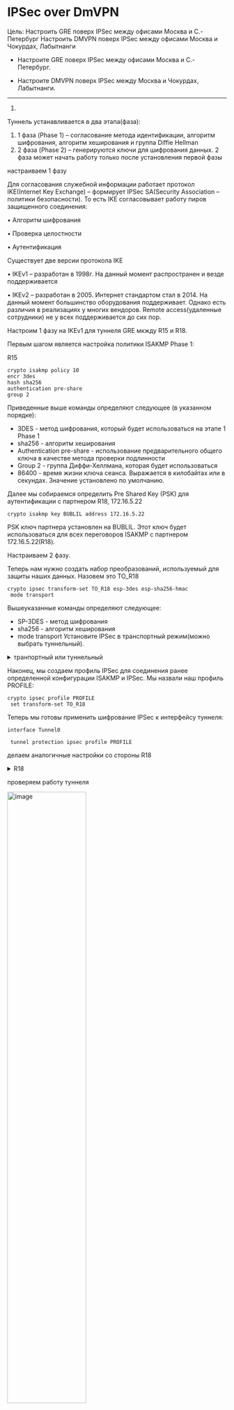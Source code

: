 # **IPSec over DmVPN**

Цель:
Настроить GRE поверх IPSec между офисами Москва и С.-Петербург
Настроить DMVPN поверх IPSec между офисами Москва и Чокурдах, Лабытнанги

+ Настроите GRE поверх IPSec между офисами Москва и С.-Петербург.
* Настроите DMVPN поверх IPSec между Москва и Чокурдах, Лабытнанги.

________________________________________________________

1.

Туннель устанавливается в два этапа(фаза):
1. 1 фаза (Phase 1) – согласование метода идентификации, алгоритм
шифрования, алгоритм хеширования и группа Diffie Hellman
2. 2 фаза (Phase 2) – генерируются ключи для шифрования данных. 2
фаза может начать работу только после установления первой фазы

настраиваем 1 фазу

Для согласования служебной информации работает протокол
IKE(Internet Key Exchange) – формирует IPSec SA(Security Association –
политики безопасности).
То есть IKE согласовывает работу пиров защищенного соединения:

• Алгоритм шифрования

• Проверка целостности

• Аутентификация

Существует две версии протокола IKE

• IKEv1 – разработан в 1998г. На данный момент распространен и везде
поддерживается

• IKEv2 – разработан в 2005. Интернет стандартом стал в 2014. На данный
момент большинство оборудования поддерживает. Однако есть различия в
реализациях у многих вендоров. Remote access(удаленные сотрудники) не у
всех поддерживается до сих пор.

Настроим 1 фазу на IKEv1 для туннеля GRE мкжду R15 и R18. 

 Первым шагом является настройка политики ISAKMP Phase 1:

R15

 ```
crypto isakmp policy 10
 encr 3des
 hash sha256
 authentication pre-share
 group 2
  ```
Приведенные выше команды определяют следующее (в указанном порядке):

- 3DES - метод шифрования, который будет использоваться на этапе 1 Phase 1
- sha256 - алгоритм хеширования
- Authentication pre-share - использование предварительного  общего ключа в качестве метода проверки подлинности
- Group 2 - группа Диффи-Хеллмана, которая будет использоваться
- 86400 - время жизни ключа сеанса. Выражается в килобайтах или в секундах. Значение установлено по умолчанию.


Далее мы собираемся определить Pre Shared Key (PSK) для аутентификации с партнером R18, 172.16.5.22

```crypto isakmp key BUBLIL address 172.16.5.22```

PSK ключ партнера установлен на BUBLIL. Этот ключ будет использоваться для всех переговоров ISAKMP с партнером 172.16.5.22(R18).

Настраиваем 2 фазу.

Теперь нам нужно создать набор преобразований, используемый для защиты наших данных. Назовем это TO_R18 

```
crypto ipsec transform-set TO_R18 esp-3des esp-sha256-hmac
 mode transport
```
Вышеуказанные команды определяют следующее:

- SP-3DES - метод шифрования
- sha256 - алгоритм хеширования
- mode transport Установите IPSec в транспортный режим(можно выбрать туннельный).

<details>
<summary> транпортный или туннельный</summary>

![alt text](image-22.png)

</details>

Наконец, мы создаем профиль IPSec для соединения ранее определенной конфигурации ISAKMP и IPSec. Мы назвали наш профиль PROFILE:
 
```
crypto ipsec profile PROFILE
 set transform-set TO_R18
```
Теперь мы готовы применить шифрование IPSec к интерфейсу туннеля:

```
interface Tunnel0

 tunnel protection ipsec profile PROFILE
 ```


делаем аналогичные настройки со стороны R18

<details>
<summary> R18</summary>

```
crypto isakmp policy 10
 encr 3des
 hash sha256
 authentication pre-share
 group 2
crypto isakmp key BUBLIL address 172.16.5.5

crypto ipsec transform-set TO_R15 esp-3des esp-sha256-hmac
 mode transport
crypto ipsec profile PROFILE
 set transform-set TO_R15
interface Tunnel0
 tunnel protection ipsec profile PROFILE
```
</details>



проверяем работу туннеля


<img src="image-3.png" alt="image" width="60%" height="auto">

<img src="image-2.png" alt="image" width="60%" height="auto">

<img src="image-1.png" alt="image" width="60%" height="auto">



Между R18 и R14 настраиваем IKEv2

 ``` 
crypto ikev2 proposal PHASE1
 encryption aes-cbc-128
 integrity sha256
 group 2
crypto ikev2 policy 10
 proposal PHASE1
crypto ikev2 profile PROFILE1
 match identity remote address 172.16.5.22 255.255.255.252
 authentication remote pre-share key PASSWORD
 authentication local pre-share key PASSWORD

crypto ipsec transform-set IPSEC_TS esp-aes esp-md5-hmac
 mode tunnel
crypto ipsec profile TO_R18
 set transform-set IPSEC_TS
 set ikev2-profile PROFILE1
 ```

 такие же настройки со стороны R18. Проверяем  работу ipsec

<img src="image.png" alt="image" width="60%" height="auto">
<img src="image-4.png" alt="image" width="60%" height="auto">
<img src="image-5.png" alt="image" width="60%" height="auto">
<img src="image-6.png" alt="image" width="60%" height="auto">

При пинге между VPC видим что трафик по прежнему идет через Tunnel 0, wireshark показывает что трафик шифруется.

<img src="image-23.png" alt="image" width="60%" height="auto">


2.
В качестве сервера выдачи сертификатов выбираем маршрутизатор R24. Обязательно добиваемся IP связности с IP лупбек 10.10.11.24
Перед настройкой обязательно или настроить NTP сервер или синхронизировать время командой ```clock set``` которую даем одновременно на всех маршрутизаторах.


Настройка CA-сервера на маршрутизаторе R24 


Задайте имя маршрутизатора и имя домена:
 ```
 hostname R24

ip domain name otus.ru
```
Cisco IOS CA Server для выдачи сертификатов использует протокол SCEP (Simple Certificate Enrollment Protocol). Для того чтобы этот протокол работал, необходимо включить встроенный в IOS HTTP server:

```ip http server```

Сначала необходимо сгенерировать пару ключей, которую будет использовать CA-сервер

  ```crypto key generate rsa general-keys label R24 modulus 2048 ex ```

Имя R24 (метка пары ключей) должно соответствовать имени сервера

Увидеть сгенерированную пару ключей можно выполнив команду:

```crypto key mypubkey ```

<img src="image-7.png" alt="image" width="60%" height="auto">

Для того чтобы запустить CA-сервер  заходим в  в режим настройки сервера и включить его

 ```
R24(config)#crypto pki server R24
R24(cs-server)#database level complete
R24(cs-server)#lifetime crl 5
R24(cs-server)#no shutdown
 ```
 Проверяем его настройки непосредственно в режиме редактирования пишем show

<img src="image-10.png" alt="image" width="60%" height="auto">

После включения сервера одноименная trustpoint создается автоматически:

<img src="image-9.png" alt="image" width="60%" height="auto">

<img src="image-8.png" alt="image" width="60%" height="auto">





- Настройка клиентов и выдача им сертификатов
Клиентами будут маршрутизаторы R15, R14, R27, R28

Задайте имя маршрутизатора и имя домена:
 ```
 hostname R15
ip domain name otus.ru 
 ```
 Создание статической записи хост-ip address, тут указаны имя сервера и его лупбек(должнен быть доступен)

 ```ip host R24 10.10.11.24```

Необходимо сгенерировать пару ключей:

```crypto key generate rsa ```

Необходимо создать trustpoint и зайти в режим настройки:

 ```crypto pki trustpoint R24 ```

 Указать url для запроса сертификатов:


 ``` enrollment url http://R24:80 ```
 
Получение клиентом сертификата сервера:


```crypto pki authenticate R24 ```

Получение клиентом сертификата для себя:

 ```crypto pki enroll R24 ```


После этого идем на сервер 
проверяем запросы на сертификат

 ```R24#show crypto pki server R24 requests ```


<img src="image-13.png" alt="image" width="60%" height="auto">


Cервер (из привелегированного режима!): подтверждаем запрос на сертификат.


 ```crypto pki server R24 grant all ```

после этого проверяем выданные сетификаты

```R24#show crypto pki server R24 certificates```

<img src="image-14.png" alt="image" width="60%" height="auto">

проверяем от клиента

```show crypto pki certificates```


<img src="image-16.png" alt="image" width="60%" height="auto">

<img src="image-24.png" alt="image" width="60%" height="auto">

настраиваем DMVPN туннель 500 между R15 R28 R27

- R27

1 фаза
 ```
crypto isakmp policy 20
 encr aes
 hash sha256
 group 16
 lifetime 360
 ```

2 фаза
```
 crypto ipsec transform-set DMVPN-500 esp-des
 mode transport
!
crypto ipsec profile DMVPN
 set transform-set DMVPN-500
```

применяем на туннель
```
interface Tunnel500
tunnel protection ipsec profile DMVPN
```


- аналогично на R15

<details>
<summary> R15</summary>

```
crypto isakmp policy 20
 encr aes
 hash sha256
 group 16
 lifetime 360

crypto isakmp policy 30
 encr 3des
 hash sha256
 authentication pre-share
 group 2
crypto isakmp key BUBLIL address 172.16.5.22
crypto isakmp key BUBLIL address 0.0.0.0

crypto ipsec transform-set TO_R18 esp-3des esp-sha256-hmac
 mode transport
crypto ipsec transform-set DMVPN-TR esp-des
 mode transport
crypto ipsec transform-set DMVPN-500 esp-des
 mode transport
!
crypto ipsec profile DMVPN
 set transform-set DMVPN-500

interface Tunnel500
 tunnel protection ipsec profile DMVPN
```
</details>


После пинга на туннельные IP туннель поднимается


<img src="image-21.png" alt="image" width="60%" height="auto">


проверяем как работаем IPSEC

<img src="image-17.png" alt="image" width="60%" height="auto">


<img src="image-18.png" alt="image" width="60%" height="auto">


<details>
<summary> R15#show crypto ipsec sa</summary>


 ```
R15#show crypto ipsec sa

interface: Tunnel0
    Crypto map tag: Tunnel0-head-0, local addr 172.16.5.5

   protected vrf: (none)
   local  ident (addr/mask/prot/port): (0.0.0.0/0.0.0.0/0/0)
   remote ident (addr/mask/prot/port): (0.0.0.0/0.0.0.0/0/0)
   current_peer 172.16.5.22 port 500
     PERMIT, flags={origin_is_acl,}
    #pkts encaps: 0, #pkts encrypt: 0, #pkts digest: 0
    #pkts decaps: 0, #pkts decrypt: 0, #pkts verify: 0
    #pkts compressed: 0, #pkts decompressed: 0
    #pkts not compressed: 0, #pkts compr. failed: 0
    #pkts not decompressed: 0, #pkts decompress failed: 0
    #send errors 0, #recv errors 0

     local crypto endpt.: 172.16.5.5, remote crypto endpt.: 172.16.5.22
     plaintext mtu 1446, path mtu 1500, ip mtu 1500, ip mtu idb Ethernet0/2
     current outbound spi: 0x59E5813F(1508213055)
     PFS (Y/N): N, DH group: none

     inbound esp sas:
      spi: 0x23FD4743(603801411)
        transform: esp-3des esp-sha256-hmac ,
        in use settings ={Tunnel, }
        conn id: 1, flow_id: SW:1, sibling_flags 80000040, crypto map: Tunnel0-head-0
        sa timing: remaining key lifetime (k/sec): (4608000/3235)
        IV size: 8 bytes
        replay detection support: Y
        Status: ACTIVE(ACTIVE)
      spi: 0x3B047937(990148919)
        transform: esp-3des esp-sha256-hmac ,
        in use settings ={Tunnel, }
        conn id: 3, flow_id: SW:3, sibling_flags 80000040, crypto map: Tunnel0-head-0
        sa timing: remaining key lifetime (k/sec): (4367071/3235)
        IV size: 8 bytes
        replay detection support: Y
        Status: ACTIVE(ACTIVE)

     inbound ah sas:

     inbound pcp sas:

     outbound esp sas:
      spi: 0xCE032092(3456311442)
        transform: esp-3des esp-sha256-hmac ,
        in use settings ={Tunnel, }
        conn id: 2, flow_id: SW:2, sibling_flags 80000040, crypto map: Tunnel0-head-0
        sa timing: remaining key lifetime (k/sec): (4608000/3235)
        IV size: 8 bytes
        replay detection support: Y
        Status: ACTIVE(ACTIVE)
      spi: 0x59E5813F(1508213055)
        transform: esp-3des esp-sha256-hmac ,
        in use settings ={Tunnel, }
        conn id: 4, flow_id: SW:4, sibling_flags 80000040, crypto map: Tunnel0-head-0
        sa timing: remaining key lifetime (k/sec): (4367071/3235)
        IV size: 8 bytes
        replay detection support: Y
        Status: ACTIVE(ACTIVE)

     outbound ah sas:

     outbound pcp sas:

interface: Tunnel500
    Crypto map tag: Tunnel500-head-0, local addr 172.16.5.5

   protected vrf: (none)
   local  ident (addr/mask/prot/port): (172.16.5.5/255.255.255.255/47/0)
   remote ident (addr/mask/prot/port): (172.16.5.38/255.255.255.255/47/0)
   current_peer 172.16.5.38 port 500
     PERMIT, flags={origin_is_acl,}
    #pkts encaps: 32, #pkts encrypt: 32, #pkts digest: 32
    #pkts decaps: 29, #pkts decrypt: 29, #pkts verify: 29
    #pkts compressed: 0, #pkts decompressed: 0
    #pkts not compressed: 0, #pkts compr. failed: 0
    #pkts not decompressed: 0, #pkts decompress failed: 0
    #send errors 0, #recv errors 0

     local crypto endpt.: 172.16.5.5, remote crypto endpt.: 172.16.5.38
     plaintext mtu 1482, path mtu 1500, ip mtu 1500, ip mtu idb (none)
     current outbound spi: 0x5404C316(1409598230)
     PFS (Y/N): N, DH group: none

     inbound esp sas:
      spi: 0xAC5208E3(2891057379)
        transform: esp-des ,
        in use settings ={Transport, }
        conn id: 7, flow_id: SW:7, sibling_flags 80000000, crypto map: Tunnel500-head-0
        sa timing: remaining key lifetime (k/sec): (4303202/3266)
        IV size: 8 bytes
        replay detection support: N
        Status: ACTIVE(ACTIVE)

     inbound ah sas:

     inbound pcp sas:

     outbound esp sas:
      spi: 0x5404C316(1409598230)
        transform: esp-des ,
        in use settings ={Transport, }
        conn id: 8, flow_id: SW:8, sibling_flags 80000000, crypto map: Tunnel500-head-0
        sa timing: remaining key lifetime (k/sec): (4303201/3266)
        IV size: 8 bytes
        replay detection support: N
        Status: ACTIVE(ACTIVE)

     outbound ah sas:

     outbound pcp sas:

   protected vrf: (none)
   local  ident (addr/mask/prot/port): (172.16.5.5/255.255.255.255/47/0)
   remote ident (addr/mask/prot/port): (172.16.5.30/255.255.255.255/47/0)
   current_peer 172.16.5.30 port 500
     PERMIT, flags={origin_is_acl,}
    #pkts encaps: 33, #pkts encrypt: 33, #pkts digest: 33
    #pkts decaps: 39, #pkts decrypt: 39, #pkts verify: 39
    #pkts compressed: 0, #pkts decompressed: 0
    #pkts not compressed: 0, #pkts compr. failed: 0
    #pkts not decompressed: 0, #pkts decompress failed: 0
    #send errors 0, #recv errors 0

     local crypto endpt.: 172.16.5.5, remote crypto endpt.: 172.16.5.30
     plaintext mtu 1482, path mtu 1500, ip mtu 1500, ip mtu idb (none)
     current outbound spi: 0xBEB18ED0(3199307472)
     PFS (Y/N): N, DH group: none

     inbound esp sas:
      spi: 0x5B50C2C8(1532019400)
        transform: esp-des ,
        in use settings ={Transport, }
        conn id: 5, flow_id: SW:5, sibling_flags 80000000, crypto map: Tunnel500-head-0
        sa timing: remaining key lifetime (k/sec): (4359071/3239)
        IV size: 8 bytes
        replay detection support: N
        Status: ACTIVE(ACTIVE)

     inbound ah sas:

     inbound pcp sas:

     outbound esp sas:
      spi: 0xBEB18ED0(3199307472)
        transform: esp-des ,
        in use settings ={Transport, }
        conn id: 6, flow_id: SW:6, sibling_flags 80000000, crypto map: Tunnel500-head-0
        sa timing: remaining key lifetime (k/sec): (4359072/3239)
        IV size: 8 bytes
        replay detection support: N
        Status: ACTIVE(ACTIVE)

     outbound ah sas:

     outbound pcp sas:



 ```

 </details>
<img src="image-19.png" alt="image" width="60%" height="auto">


<details>
<summary>R15#show dmvpn detail</summary>

 ```
R15#show dmvpn detail
Legend: Attrb --> S - Static, D - Dynamic, I - Incomplete
        N - NATed, L - Local, X - No Socket
        # Ent --> Number of NHRP entries with same NBMA peer
        NHS Status: E --> Expecting Replies, R --> Responding, W --> Waiting
        UpDn Time --> Up or Down Time for a Tunnel
==========================================================================

Interface Tunnel100 is up/up, Addr. is 192.168.200.1, VRF ""
   Tunnel Src./Dest. addr: 10.10.11.15/MGRE, Tunnel VRF ""
   Protocol/Transport: "multi-GRE/IP", Protect ""
   Interface State Control: Disabled
   nhrp event-publisher : Disabled
Type:Hub, Total NBMA Peers (v4/v6): 1

# Ent  Peer NBMA Addr Peer Tunnel Add State  UpDn Tm Attrb    Target Network
----- --------------- --------------- ----- -------- ----- -----------------
    1 10.10.11.28       192.168.200.2    UP 00:08:57    D   192.168.200.2/32

Interface Tunnel500 is up/up, Addr. is 192.168.250.1, VRF ""
   Tunnel Src./Dest. addr: 172.16.5.5/MGRE, Tunnel VRF ""
   Protocol/Transport: "multi-GRE/IP", Protect "DMVPN"
   Interface State Control: Disabled
   nhrp event-publisher : Disabled
Type:Hub, Total NBMA Peers (v4/v6): 2

# Ent  Peer NBMA Addr Peer Tunnel Add State  UpDn Tm Attrb    Target Network
----- --------------- --------------- ----- -------- ----- -----------------
    1 172.16.5.30       192.168.250.2   IKE 00:09:24    D   192.168.250.2/32
    1 172.16.5.38       192.168.250.3    UP 00:08:57    D   192.168.250.3/32


Crypto Session Details:
--------------------------------------------------------------------------------

Interface: Tunnel500
Session: [0xC21A4970]
  Crypto Session Status: UP-NO-IKE
  fvrf: (none),   IPSEC FLOW: permit 47 host 172.16.5.5 host 172.16.5.30
        Active SAs: 2, origin: crypto map
        Inbound:  #pkts dec'ed 47 drop 0 life (KB/Sec) 4359070/3035
        Outbound: #pkts enc'ed 40 drop 0 life (KB/Sec) 4359071/3035
   Outbound SPI : 0xBEB18ED0, transform : esp-des
    Socket State: Open

Interface: Tunnel500
Session: [0xC21A4878]
  Crypto Session Status: UP-NO-IKE
  fvrf: (none),   IPSEC FLOW: permit 47 host 172.16.5.5 host 172.16.5.38
        Active SAs: 2, origin: crypto map
        Inbound:  #pkts dec'ed 36 drop 0 life (KB/Sec) 4303201/3062
        Outbound: #pkts enc'ed 39 drop 0 life (KB/Sec) 4303200/3062
   Outbound SPI : 0x5404C316, transform : esp-des
    Socket State: Open

Pending DMVPN Sessions:
 ```
проверяем таблицу маршрутизации на R27, убеждаемся, туннель 500 в работе, маршруты идут через него

 </details>
<img src="image-20.png" alt="image" width="60%" height="auto">



проверяем свяанность 

из Лобытнанги в Москву, видим что связь идет через защищщеный туннель 500

<img src="image-25.png" alt="image" width="60%" height="auto">

из СПБ в МСК, также работает через туннель 
<img src="image-26.png" alt="image" width="60%" height="auto">


Пинг из Чокурдах в МСК, также идет через туннель 500

<img src="image-28.png" alt="image" width="60%" height="auto">


пинг из СПБ в Чокурдах по нат адресу

<img src="image-29.png" alt="image" width="60%" height="auto">
<img src="image-31.png" alt="image" width="60%" height="auto">



[конфигурация узлов](conf/)

[1](1/)